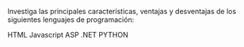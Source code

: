 Investiga las principales características, ventajas y desventajas de los siguientes lenguajes de programación:

HTML Javascript ASP .NET PYTHON